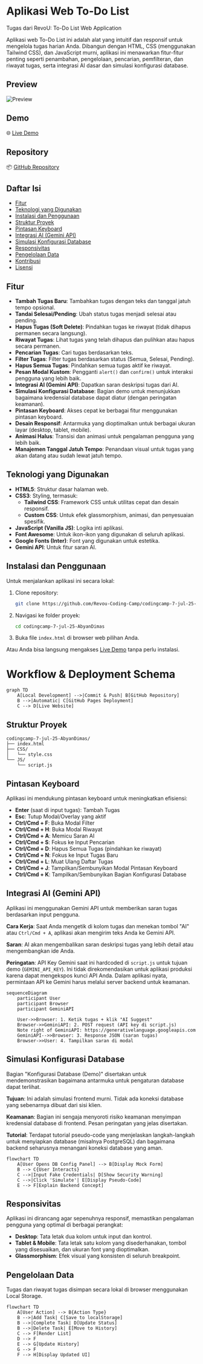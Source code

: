 # Aplikasi Web To-Do List

Tugas dari RevoU: To-Do List Web Application

Aplikasi web To-Do List ini adalah alat yang intuitif dan responsif untuk mengelola tugas harian Anda. Dibangun dengan HTML, CSS (menggunakan Tailwind CSS), dan JavaScript murni, aplikasi ini menawarkan fitur-fitur penting seperti penambahan, pengelolaan, pencarian, pemfilteran, dan riwayat tugas, serta integrasi AI dasar dan simulasi konfigurasi database.

## Preview

![Preview](https://raw.githubusercontent.com/Revou-Coding-Camp/codingcamp-7-jul-25-AbyanDimas/main/assets/preview.png)

## Demo
🌐 [Live Demo](https://revou-coding-camp.github.io/codingcamp-7-jul-25-AbyanDimas/)

## Repository
📦 [GitHub Repository](https://github.com/Revou-Coding-Camp/codingcamp-7-jul-25-AbyanDimas)

## Daftar Isi
- [Fitur](#fitur)
- [Teknologi yang Digunakan](#teknologi-yang-digunakan)
- [Instalasi dan Penggunaan](#instalasi-dan-penggunaan)
- [Struktur Proyek](#struktur-proyek)
- [Pintasan Keyboard](#pintasan-keyboard)
- [Integrasi AI (Gemini API)](#integrasi-ai-gemini-api)
- [Simulasi Konfigurasi Database](#simulasi-konfigurasi-database)
- [Responsivitas](#responsivitas)
- [Pengelolaan Data](#pengelolaan-data)
- [Kontribusi](#kontribusi)
- [Lisensi](#lisensi)

## Fitur
- **Tambah Tugas Baru**: Tambahkan tugas dengan teks dan tanggal jatuh tempo opsional.
- **Tandai Selesai/Pending**: Ubah status tugas menjadi selesai atau pending.
- **Hapus Tugas (Soft Delete)**: Pindahkan tugas ke riwayat (tidak dihapus permanen secara langsung).
- **Riwayat Tugas**: Lihat tugas yang telah dihapus dan pulihkan atau hapus secara permanen.
- **Pencarian Tugas**: Cari tugas berdasarkan teks.
- **Filter Tugas**: Filter tugas berdasarkan status (Semua, Selesai, Pending).
- **Hapus Semua Tugas**: Pindahkan semua tugas aktif ke riwayat.
- **Pesan Modal Kustom**: Pengganti `alert()` dan `confirm()` untuk interaksi pengguna yang lebih baik.
- **Integrasi AI (Gemini API)**: Dapatkan saran deskripsi tugas dari AI.
- **Simulasi Konfigurasi Database**: Bagian demo untuk menunjukkan bagaimana kredensial database dapat diatur (dengan peringatan keamanan).
- **Pintasan Keyboard**: Akses cepat ke berbagai fitur menggunakan pintasan keyboard.
- **Desain Responsif**: Antarmuka yang dioptimalkan untuk berbagai ukuran layar (desktop, tablet, mobile).
- **Animasi Halus**: Transisi dan animasi untuk pengalaman pengguna yang lebih baik.
- **Manajemen Tanggal Jatuh Tempo**: Penandaan visual untuk tugas yang akan datang atau sudah lewat jatuh tempo.

## Teknologi yang Digunakan
- **HTML5**: Struktur dasar halaman web.
- **CSS3**: Styling, termasuk:
  - **Tailwind CSS**: Framework CSS untuk utilitas cepat dan desain responsif.
  - **Custom CSS**: Untuk efek glassmorphism, animasi, dan penyesuaian spesifik.
- **JavaScript (Vanilla JS)**: Logika inti aplikasi.
- **Font Awesome**: Untuk ikon-ikon yang digunakan di seluruh aplikasi.
- **Google Fonts (Inter)**: Font yang digunakan untuk estetika.
- **Gemini API**: Untuk fitur saran AI.

## Instalasi dan Penggunaan
Untuk menjalankan aplikasi ini secara lokal:

1. Clone repository:
   ```bash
   git clone https://github.com/Revou-Coding-Camp/codingcamp-7-jul-25-AbyanDimas.git
   ```
2. Navigasi ke folder proyek:
   ```bash
   cd codingcamp-7-jul-25-AbyanDimas
   ```
3. Buka file `index.html` di browser web pilihan Anda.

Atau Anda bisa langsung mengakses [Live Demo](https://revou-coding-camp.github.io/codingcamp-7-jul-25-AbyanDimas/) tanpa perlu instalasi.

# Workflow & Deployment Schema

```mermaid
graph TD
    A[Local Development] -->|Commit & Push| B[GitHub Repository]
    B -->|Automatic| C[GitHub Pages Deployment]
    C --> D[Live Website]
```

## Struktur Proyek
```
codingcamp-7-jul-25-AbyanDimas/
├── index.html
├── CSS/
│   └── style.css
└── JS/
    └── script.js
```

## Pintasan Keyboard
Aplikasi ini mendukung pintasan keyboard untuk meningkatkan efisiensi:
- **Enter** (saat di input tugas): Tambah Tugas
- **Esc**: Tutup Modal/Overlay yang aktif
- **Ctrl/Cmd + F**: Buka Modal Filter
- **Ctrl/Cmd + H**: Buka Modal Riwayat
- **Ctrl/Cmd + A**: Memicu Saran AI
- **Ctrl/Cmd + S**: Fokus ke Input Pencarian
- **Ctrl/Cmd + D**: Hapus Semua Tugas (pindahkan ke riwayat)
- **Ctrl/Cmd + N**: Fokus ke Input Tugas Baru
- **Ctrl/Cmd + L**: Muat Ulang Daftar Tugas
- **Ctrl/Cmd + J**: Tampilkan/Sembunyikan Modal Pintasan Keyboard
- **Ctrl/Cmd + K**: Tampilkan/Sembunyikan Bagian Konfigurasi Database

## Integrasi AI (Gemini API)
Aplikasi ini menggunakan Gemini API untuk memberikan saran tugas berdasarkan input pengguna.

**Cara Kerja**: Saat Anda mengetik di kolom tugas dan menekan tombol "AI" atau `Ctrl/Cmd + A`, aplikasi akan mengirim teks Anda ke Gemini API.

**Saran**: AI akan mengembalikan saran deskripsi tugas yang lebih detail atau mengembangkan ide Anda.

**Peringatan**: API Key Gemini saat ini hardcoded di `script.js` untuk tujuan demo (`GEMINI_API_KEY`). Ini tidak direkomendasikan untuk aplikasi produksi karena dapat mengekspos kunci API Anda. Dalam aplikasi nyata, permintaan API ke Gemini harus melalui server backend untuk keamanan.

```mermaid
sequenceDiagram
    participant User
    participant Browser
    participant GeminiAPI
    
    User->>Browser: 1. Ketik tugas + klik "AI Suggest"
    Browser->>GeminiAPI: 2. POST request (API key di script.js)
    Note right of GeminiAPI: https://generativelanguage.googleapis.com
    GeminiAPI-->>Browser: 3. Response JSON (saran tugas)
    Browser->>User: 4. Tampilkan saran di modal
```

## Simulasi Konfigurasi Database
Bagian "Konfigurasi Database (Demo)" disertakan untuk mendemonstrasikan bagaimana antarmuka untuk pengaturan database dapat terlihat.

**Tujuan**: Ini adalah simulasi frontend murni. Tidak ada koneksi database yang sebenarnya dibuat dari sisi klien.

**Keamanan**: Bagian ini sengaja menyoroti risiko keamanan menyimpan kredensial database di frontend. Pesan peringatan yang jelas disertakan.

**Tutorial**: Terdapat tutorial pseudo-code yang menjelaskan langkah-langkah untuk menyiapkan database (misalnya PostgreSQL) dan bagaimana backend seharusnya menangani koneksi database yang aman.

```mermaid
flowchart TD
    A[User Opens DB Config Panel] --> B[Display Mock Form]
    B --> C{User Interacts}
    C -->|Input Fake Credentials| D[Show Security Warning]
    C -->|Click 'Simulate'| E[Display Pseudo-Code]
    E --> F[Explain Backend Concept]
```

## Responsivitas
Aplikasi ini dirancang agar sepenuhnya responsif, memastikan pengalaman pengguna yang optimal di berbagai perangkat:

- **Desktop**: Tata letak dua kolom untuk input dan kontrol.
- **Tablet & Mobile**: Tata letak satu kolom yang disederhanakan, tombol yang disesuaikan, dan ukuran font yang dioptimalkan.
- **Glassmorphism**: Efek visual yang konsisten di seluruh breakpoint.

## Pengelolaan Data
Tugas dan riwayat tugas disimpan secara lokal di browser menggunakan Local Storage.

```mermaid
flowchart TD
    A[User Action] --> B{Action Type}
    B -->|Add Task| C[Save to localStorage]
    B -->|Complete Task| D[Update Status]
    B -->|Delete Task| E[Move to History]
    C --> F[Render List]
    D --> F
    E --> G[Update History]
    G --> F
    F --> H[Display Updated UI]
```
